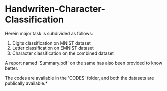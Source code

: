 # Handwriten-Character-Classification
Herein major task is subdivided as follows:
1. Digits classification on MNIST dataset
2. Letter classification on EMNIST dataset
3. Character classification on the combined dataset

A report named 'Summary.pdf' on the same has also been provided to know better. 

The codes are available in the 'CODES' folder, and both the datasets are publically available.*

